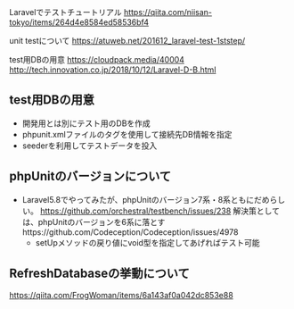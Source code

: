 Laravelでテストチュートリアル
https://qiita.com/niisan-tokyo/items/264d4e8584ed58536bf4

unit testについて
https://atuweb.net/201612_laravel-test-1ststep/

test用DBの用意
https://cloudpack.media/40004
http://tech.innovation.co.jp/2018/10/12/Laravel-D-B.html

## test用DBの用意
- 開発用とは別にテスト用のDBを作成
- phpunit.xmlファイルの<env>タグを使用して接続先DB情報を指定
- seederを利用してテストデータを投入

## phpUnitのバージョンについて
- Laravel5.8でやってみたが、phpUnitのバージョン7系・8系ともにだめらしい。
https://github.com/orchestral/testbench/issues/238
解決策としては、phpUnitのバージョンを6系に落とすhttps://github.com/Codeception/Codeception/issues/4978
    - setUpメソッドの戻り値にvoid型を指定してあげればテスト可能
## RefreshDatabaseの挙動について
https://qiita.com/FrogWoman/items/6a143af0a042dc853e88